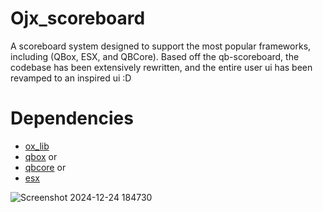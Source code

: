 # Ojx_scoreboard
A scoreboard system designed to support the most popular frameworks, including (QBox, ESX, and QBCore). Based off the qb-scoreboard, the codebase has been extensively rewritten, and the entire user ui has been revamped to an inspired ui :D 

# Dependencies

- [ox_lib](https://github.com/overextended/ox_lib)
- [qbox]((https://github.com/Qbox-project/qbx_core)) or
- [qbcore]([https://github.com/qbcore-framework/qb-scoreboard]) or
- [esx]([https://github.com/esx-framework/esx_core]) 
  
![Screenshot 2024-12-24 184730](https://github.com/user-attachments/assets/2d17411f-be84-4cbf-99ac-1ac4e24b49b8)
